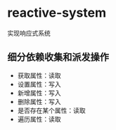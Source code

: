 # reactive-system
实现响应式系统

## 细分依赖收集和派发操作
- 获取属性：读取
- 设置属性：写入
- 新增属性：写入
- 删除属性：写入
- 是否存在某个属性：读取
- 遍历属性：读取